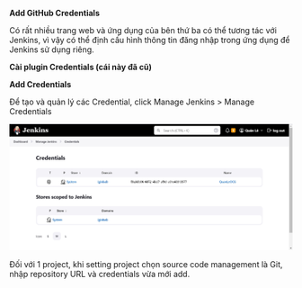 **Add GitHub Credentials**

  Có rất nhiều trang web và ứng dụng của bên thứ ba có thể tương tác với Jenkins, vì vậy có thể định cấu hình thông tin đăng nhập trong ứng dụng để Jenkins sử dụng riêng.

**Cài plugin Credentials (cái này đã cũ)**

**Add Credentials**

  Để tạo và quản lý các Credential, click Manage Jenkins > Manage Credentials

  ![image](jenkins\quanle\images\Credential.jpg)

  Đối với 1 project, khi setting project chọn source code management là Git, nhập repository URL và credentials vừa mới add.